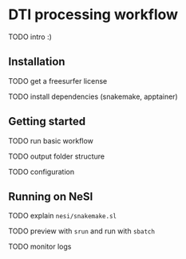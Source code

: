 # DTI processing workflow

TODO intro :)


## Installation

TODO get a freesurfer license

TODO install dependencies (snakemake, apptainer)


## Getting started

TODO run basic workflow

TODO output folder structure

TODO configuration


## Running on NeSI

TODO explain `nesi/snakemake.sl`

TODO preview with `srun` and run with `sbatch`

TODO monitor logs

